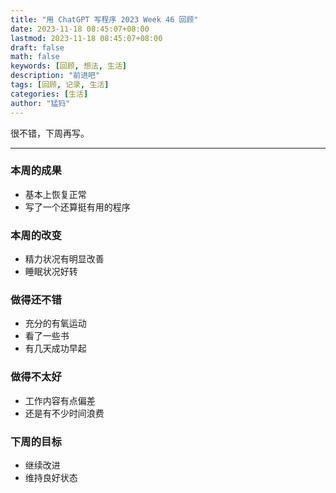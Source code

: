 ```yaml
---
title: "用 ChatGPT 写程序 2023 Week 46 回顾"
date: 2023-11-18 08:45:07+08:00
lastmod: 2023-11-18 08:45:07+08:00
draft: false
math: false
keywords: [回顾, 想法, 生活]
description: "前进吧"
tags: [回顾, 记录, 生活]
categories: [生活]
author: "猛犸"
---
```


很不错，下周再写。

---

### 本周的成果

- 基本上恢复正常
- 写了一个还算挺有用的程序

### 本周的改变

- 精力状况有明显改善
- 睡眠状况好转

### 做得还不错

- 充分的有氧运动
- 看了一些书
- 有几天成功早起

### 做得不太好

- 工作内容有点偏差
- 还是有不少时间浪费

### 下周的目标

- 继续改进
- 维持良好状态

